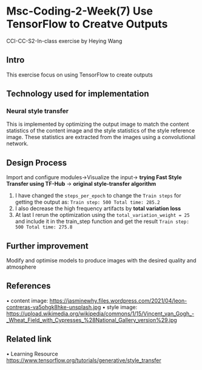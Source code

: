 # Msc-Coding-2-Week(7) Use TensorFlow to Creatve Outputs

CCI-CC-S2-In-class exercise by Heying Wang

## Intro 

  This exercise focus on using TensorFlow to create outputs

## Technology used for implementation

 ### Neural style transfer
This is implemented by optimizing the output image to match the content statistics of the content image and the style statistics of the style reference image. These statistics are extracted from the images using a convolutional network.
 

## Design Process
   Import and configure modules->Visualize the input-> **trying Fast Style Transfer using TF-Hub** -> 
   **original style-transfer algorithm**
   1. I have changed the `steps_per_epoch`  to change the `Train steps`  for getting the output as:
   `Train step: 500
    Total time: 285.2` 
   2. I also decrease the high frequency artifacts by **total variation loss**
   3. At last I rerun the optimization using the  `total_variation_weight = 25` and  include it in the train_step function and get the result 
     `Train step: 500
      Total time: 275.8` 

## Further improvement
   Modify and optimise models to produce images with the desired quality and atmosphere
  

## References
 • content image: https://jasminewhy.files.wordpress.com/2021/04/leon-contreras-va5ohgk8hke-unsplash.jpg
 • style image: https://upload.wikimedia.org/wikipedia/commons/1/15/Vincent_van_Gogh_-_Wheat_Field_with_Cypresses_%28National_Gallery_version%29.jpg

## Related link
 • Learning Resource https://www.tensorflow.org/tutorials/generative/style_transfer


